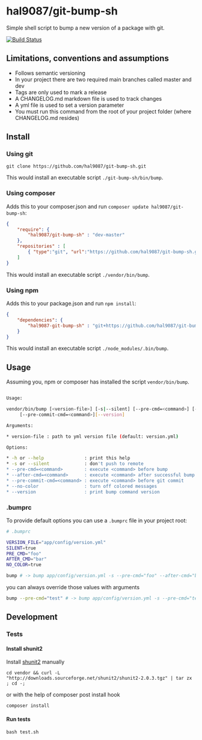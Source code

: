 hal9087/git-bump-sh
==============================

Simple shell script to bump a new version of a package with git.

[![Build Status](https://travis-ci.org/hal9087/git-bump-sh.svg)](https://travis-ci.org/hal9087/git-bump-sh)

## Limitations, conventions and assumptions 

* Follows semantic versioning
* In your project there are two required main branches called master and dev
* Tags are only used to mark a release
* A CHANGELOG.md markdown file is used to track changes
* A yml file is used to set a version parameter
* You must run this command from the root of your project folder (where CHANGELOG.md resides)

## Install

### Using git

```
git clone https://github.com/hal9087/git-bump-sh.git 
```

This would install an executable script ```./git-bump-sh/bin/bump```.


### Using composer

Adds this to your composer.json and run ```composer update hal9087/git-bump-sh```:

```json
{
    "require": {
        "hal9087/git-bump-sh" : "dev-master"
    },
    "repositories" : [
        { "type":"git", "url":"https://github.com/hal9087/git-bump-sh.git" }
    ]
}
```

This would install an executable script ```./vendor/bin/bump```.

### Using npm

Adds this to your package.json and run ```npm install```:

```json
{
    "dependencies": {
        "hal9087-git-bump-sh" : "git+https://github.com/hal9087/git-bump-sh.git"
    }
}
```

This would install an executable script ```./node_modules/.bin/bump```.

## Usage

Assuming you, npm or composer has installed the script ```vendor/bin/bump```.

```bash

Usage:

vendor/bin/bump [<version-file>] [-s|--silent] [--pre-cmd=<command>] [--after-cmd=<command>]
     [--pre-commit-cmd=<command>][--version]

Arguments:

* version-file : path to yml version file (default: version.yml)

Options:

* -h or --help               : print this help
* -s or --silent             : don't push to remote
* --pre-cmd=<command>        : execute <command> before bump
* --after-cmd=<command>      : execute <command> after successful bump
* --pre-commit-cmd=<command> : execute <command> before git commit
* --no-color                 : turn off colored messages
* --version                  : print bump command version

```

### .bumprc

To provide default options you can use a ```.bumprc``` file in your project root:

```bash
# .bumprc

VERSION_FILE="app/config/version.yml"
SILENT=true
PRE_CMD="foo"
AFTER_CMD="bar"
NO_COLOR=true
```

```bash
bump # -> bump app/config/version.yml -s --pre-cmd="foo" --after-cmd="bar" --no-color
```

you can always override those values with arguments

```bash
bump --pre-cmd="test" # -> bump app/config/version.yml -s --pre-cmd="test" --after-cmd="bar" --no-color
```


## Development

### Tests

#### Install shunit2

Install [shunit2] manually 

```
cd vendor && curl -L "http://downloads.sourceforge.net/shunit2/shunit2-2.0.3.tgz" | tar zx ; cd -;
```

or with the help of composer post install hook

```
composer install
```

#### Run tests

```
bash test.sh
```

[shunit2]: https://code.google.com/p/shunit2/


